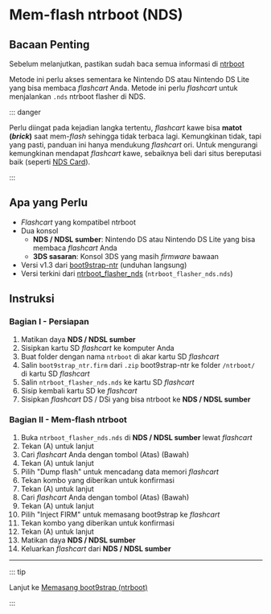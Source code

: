 # Mem-flash ntrboot (NDS)

## Bacaan Penting

Sebelum melanjutkan, pastikan sudah baca semua informasi di [ntrboot](ntrboot)

Metode ini perlu akses sementara ke Nintendo DS atau Nintendo DS Lite yang bisa membaca _flashcart_ Anda. Metode ini perlu _flashcart_ untuk menjalankan `.nds` ntrboot flasher di NDS.

::: danger

Perlu diingat pada kejadian langka tertentu, _flashcart_ kawe bisa **matot (_brick_)** saat mem-_flash_ sehingga tidak terbaca lagi. Kemungkinan tidak, tapi yang pasti, panduan ini hanya mendukung _flashcart_ ori. Untuk mengurangi kemungkinan mendapat _flashcart_ kawe, sebaiknya beli dari situs bereputasi baik (seperti [NDS Card](https://www.nds-card.com/)).

:::

## Apa yang Perlu

- _Flashcart_ yang kompatibel ntrboot
- Dua konsol
  - **NDS / NDSL sumber**: Nintendo DS atau Nintendo DS Lite yang bisa membaca _flashcart_ Anda
  - **3DS sasaran**: Konsol 3DS yang masih _firmware_ bawaan
- Versi v1.3 dari [boot9strap-ntr](https://github.com/SciresM/boot9strap/releases/download/1.3/boot9strap-1.3-ntr.zip) (unduhan langsung)
- Versi terkini dari [ntrboot_flasher_nds](https://github.com/jason0597/ntrboot_flasher_nds/releases/latest) (`ntrboot_flasher_nds.nds`)

## Instruksi

### Bagian I - Persiapan

1. Matikan daya **NDS / NDSL sumber**
2. Sisipkan kartu SD _flashcart_ ke komputer Anda
3. Buat folder dengan nama `ntrboot` di akar kartu SD _flashcart_
4. Salin `boot9strap_ntr.firm` dari `.zip` boot9strap-ntr ke folder `/ntrboot/` di kartu SD _flashcart_
5. Salin `ntrboot_flasher_nds.nds` ke kartu SD _flashcart_
6. Sisip kembali kartu SD ke _flashcart_
7. Sisipkan _flashcart_ DS / DSi yang bisa ntrboot ke **NDS / NDSL sumber**

### Bagian II - Mem-flash ntrboot

1. Buka `ntrboot_flasher_nds.nds` di **NDS / NDSL sumber** lewat _flashcart_
2. Tekan (A) untuk lanjut
3. Cari _flashcart_ Anda dengan tombol (Atas) (Bawah)
4. Tekan (A) untuk lanjut
5. Pilih "Dump flash" untuk mencadang data memori _flashcart_
6. Tekan kombo yang diberikan untuk konfirmasi
7. Tekan (A) untuk lanjut
8. Cari _flashcart_ Anda dengan tombol (Atas) (Bawah)
9. Tekan (A) untuk lanjut
10. Pilih "Inject FIRM" untuk memasang boot9strap ke _flashcart_
11. Tekan kombo yang diberikan untuk konfirmasi
12. Tekan (A) untuk lanjut
13. Matikan daya **NDS / NDSL sumber**
14. Keluarkan _flashcart_ dari **NDS / NDSL sumber**

___

::: tip

Lanjut ke [Memasang boot9strap (ntrboot)](installing-boot9strap-\(ntrboot\))

:::
